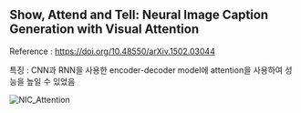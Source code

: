 Show, Attend and Tell: Neural Image Caption Generation with Visual Attention  
-  
Reference : https://doi.org/10.48550/arXiv.1502.03044  
  
특징 : CNN과 RNN을 사용한 encoder-decoder model에 attention을 사용하여 성능을 높일 수 있었음  
  
![NIC_Attention](https://github.com/hji1014/HJI_Deep-Learning/assets/59729115/9cc7f059-b804-4a68-8d60-acb407a25fc7)  
